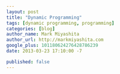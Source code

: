 ```yaml
---
layout: post
title: "Dynamic Programming"
tags: [dynamic programming, programming]
categories: [blog]
author_name: Mark Miyashita
author_url: http://markmiyashita.com
google_plus: 101180624276428786239
date: 2013-03-23 17:10:00 -7

published: false
---
```




